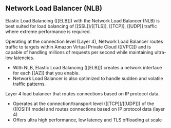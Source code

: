 ## Network Load Balancer (NLB)

Elastic Load Balancing ([[ELB]]) with the Network Load Balancer (NLB) is best suited for load balancing of [[SSL]]/[[TLS]], [[TCP]], [[UDP]]  traffic where extreme performance is required.

Operating at the connection level (Layer 4), Network Load Balancer routes traffic to targets within Amazon Virtual Private Cloud ([[VPC]]) and is capable of handling millions of requests per second while maintaining ultra-low latencies.

*   With NLB, Elastic Load Balancing ([[ELB]]) creates a network interface for each [[AZ]] that you enable.
*   Network Load Balancer is also optimized to handle sudden and volatile traffic patterns.

Layer 4 load balancer that routes connections based on IP protocol data.

*   Operates at the connection/transport level ([[TCP]]/[[UDP]]) of the ([[OSI]]) model and routes connections based on IP protocol data (layer 4) 
*   Offers ultra high performance, low latency and TLS offloading at scale